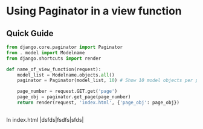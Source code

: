 # Using Paginator in a view function
## Quick Guide
```python
from django.core.paginator import Paginator
from . model import Modelname
from django.shortcuts import render
```

```python
def name_of_view_function(request):
    model_list = Modelname.objects.all()
    paginator = Paginator(model_list, 10) # Show 10 model objects per page.

    page_number = request.GET.get('page')
    page_obj = paginator.get_page(page_number)
    return render(request, 'index.html', {'page_obj': page_obj})
  
```
In index.html 
|dsfds|fsdfs|sfds|
